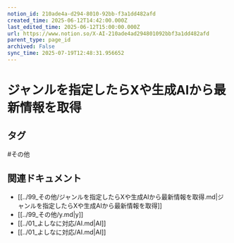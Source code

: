 ```yaml
---
notion_id: 210ade4a-d294-8010-92bb-f3a1dd482afd
created_time: 2025-06-12T14:42:00.000Z
last_edited_time: 2025-06-12T15:00:00.000Z
url: https://www.notion.so/X-AI-210ade4ad294801092bbf3a1dd482afd
parent_type: page_id
archived: False
sync_time: 2025-07-19T12:48:31.956652
---
```


# ジャンルを指定したらXや生成AIから最新情報を取得



## タグ

#その他 

## 関連ドキュメント

- [[../99_その他/ジャンルを指定したらXや生成AIから最新情報を取得.md|ジャンルを指定したらXや生成AIから最新情報を取得]]
- [[../99_その他/y.md|y]]
- [[../01_よしなに対応/AI.md|AI]]
- [[../01_よしなに対応/AI.md|AI]]
